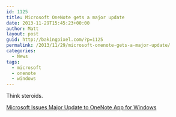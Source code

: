 ```yaml
---
id: 1125
title: Microsoft OneNote gets a major update
date: 2013-11-29T15:45:23+00:00
author: Matt
layout: post
guid: http://bakingpixel.com/?p=1125
permalink: /2013/11/29/microsoft-onenote-gets-a-major-update/
categories:
  - News
tags:
  - microsoft
  - onenote
  - windows
---
```

Think steroids.

[Microsoft Issues Major Update to OneNote App for Windows](http://winsupersite.com/office/microsoft-issues-major-update-onenote-app-windows)